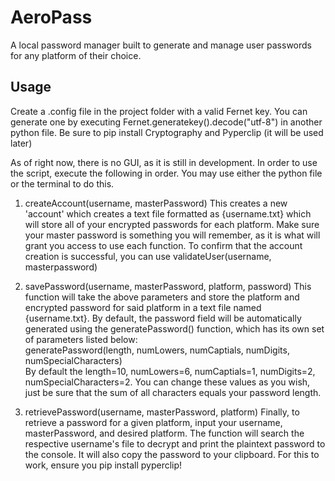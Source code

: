 # AeroPass
A local password manager built to generate and manage user passwords for any platform of their choice.

## Usage
Create a .config file in the project folder with a valid Fernet key. You can generate one by executing Fernet.generatekey().decode("utf-8") in another python file. 
Be sure to pip install Cryptography and Pyperclip (it will be used later)

As of right now, there is no GUI, as it is still in development. In order to use the script, execute the following in order. You may use either the python file or the terminal to do this.

1. createAccount(username, masterPassword)
This creates a new 'account' which creates a text file formatted as {username.txt} which will store all of your encrypted passwords for each platform. Make sure your master password is something you will remember, as it is what will grant you access to use each function. To confirm that the account creation is successful, you can use validateUser(username, masterpassword)

2. savePassword(username, masterPassword, platform, password)
This function will take the above parameters and store the platform and encrypted password for said platform in a text file named {username.txt}. By default, the password field will be automatically generated using the generatePassword() function, which 
has its own set of parameters listed below:<br/>
  generatePassword(length, numLowers, numCaptials, numDigits, numSpecialCharacters)<br/>
      By default the length=10, numLowers=6, numCaptials=1, numDigits=2, numSpecialCharacters=2. You can change these values as you wish, just be sure that the sum of all characters equals your password length.

3. retrievePassword(username, masterPassword, platform)
Finally, to retrieve a password for a given platform, input your username, masterPassword, and desired platform. The function will search the respective username's file to decrypt and print the plaintext password to the console. It will also copy the password to your clipboard. For this to work, ensure you pip install pyperclip!

